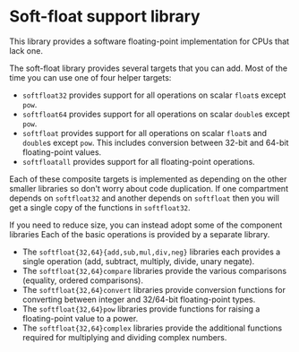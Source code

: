 Soft-float support library
==========================

This library provides a software floating-point implementation for CPUs that lack one.

The soft-float library provides several targets that you can add.
Most of the time you can use one of four helper targets:

 - `softfloat32` provides support for all operations on scalar `float`s except `pow`.
 - `softfloat64` provides support for all operations on scalar `double`s except `pow`.
 - `softfloat` provides support for all operations on scalar `float`s and `double`s except `pow`.
   This includes conversion between 32-bit and 64-bit floating-point values.
 - `softfloatall` provides support for all floating-point operations.

Each of these composite targets is implemented as depending on the other smaller libraries so don't worry about code duplication.
If one compartment depends on `softfloat32` and another depends on `softfloat` then you will get a single copy of the functions in `softfloat32`.

If you need to reduce size, you can instead adopt some of the component libraries
Each of the basic operations is provided by a separate library.

 - The `softfloat{32,64}{add,sub,mul,div,neg}` libraries each provides a single operation (add, subtract, multiply, divide, unary negate).
 - The `softfloat{32,64}compare` libraries provide the various comparisons (equality, ordered comparisons).
 - The `softfloat{32,64}convert` libraries provide conversion functions for converting between integer and 32/64-bit floating-point types.
 - The `softfloat{32,64}pow` libraries provide functions for raising a floating-point value to a power.
 - The `softfloat{32,64}complex` libraries provide the additional functions required for multiplying and dividing complex numbers.
